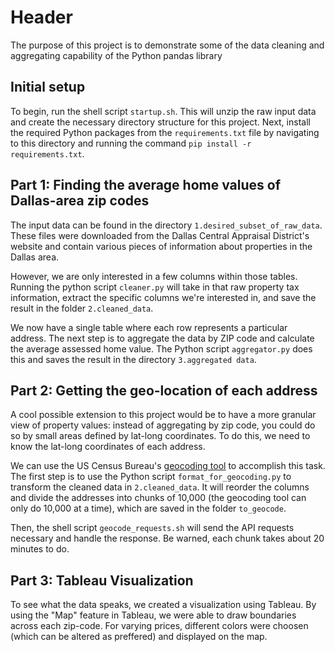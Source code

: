 # Header

The purpose of this project is to demonstrate some of the data cleaning and aggregating capability of the Python pandas library

## Initial setup

To begin, run the shell script `startup.sh`. This will unzip the raw input data and create the necessary directory structure for this project. Next, install the required Python packages from the `requirements.txt` file by navigating to this directory and running the command `pip install -r requirements.txt`.

## Part 1: Finding the average home values of Dallas-area zip codes

The input data can be found in the directory `1.desired_subset_of_raw_data`. These files were downloaded from the Dallas Central Appraisal District's website and contain various pieces of information about properties in the Dallas area.

However, we are only interested in a few columns within those tables. Running the python script `cleaner.py` will take in that raw property tax information, extract the specific columns we're interested in, and save the result in the folder `2.cleaned_data`.

We now have a single table where each row represents a particular address. The next step is to aggregate the data by ZIP code and calculate the average assessed home value. The Python script `aggregator.py` does this and saves the result in the directory `3.aggregated data`.

## Part 2: Getting the geo-location of each address

A cool possible extension to this project would be to have a more granular view of property values: instead of aggregating by zip code, you could do so by small areas defined by lat-long coordinates. To do this, we need to know the lat-long coordinates of each address.

We can use the US Census Bureau's [geocoding tool](https://geocoding.geo.census.gov/) to accomplish this task. The first step is to use the Python script `format_for_geocoding.py` to transform the cleaned data in `2.cleaned_data`. It will reorder the columns and divide the addresses into chunks of 10,000 (the geocoding tool can only do 10,000 at a time), which are saved in the folder `to_geocode`.

Then, the shell script `geocode_requests.sh` will send the API requests necessary and handle the response. Be warned, each chunk takes about 20 minutes to do.

## Part 3: Tableau Visualization 

To see what the data speaks, we created a visualization using Tableau. By using the "Map" feature in Tableau, we were able to draw boundaries across each zip-code. For varying prices, different colors were choosen (which can be altered as preffered) and displayed on the map. 
